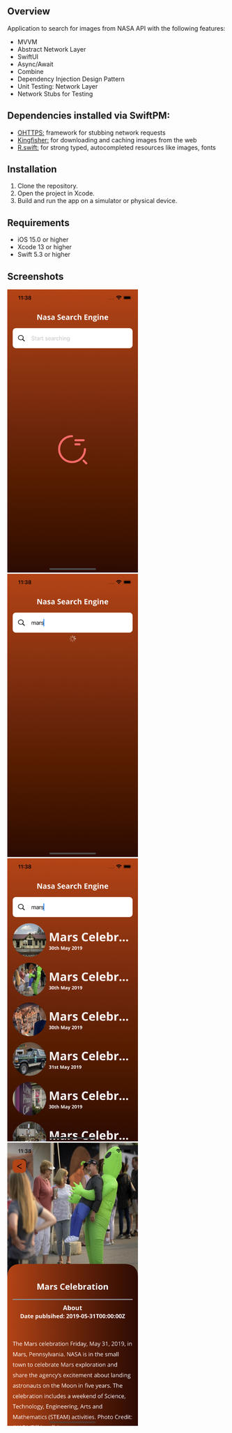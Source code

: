 ## Overview

Application to search for images from NASA API with the following features:

- MVVM
- Abstract Network Layer
- SwiftUI
- Async/Await
- Combine
- Dependency Injection Design Pattern
- Unit Testing: Network Layer
- Network Stubs for Testing

## Dependencies installed via SwiftPM:

- [OHTTPS:](https://github.com/AliSoftware/OHHTTPStubs) framework for stubbing network requests
- [Kingfisher:](https://github.com/onevcat/Kingfisher)  for downloading and caching images from the web
- [R.swift:](https://github.com/mac-cain13/R.swift/tree/main) for strong typed, autocompleted resources like images, fonts 

## Installation

1.  Clone the repository.
2.  Open the project in Xcode.
3.  Build and run the app on a simulator or physical device.

## Requirements
-   iOS 15.0 or higher
-   Xcode 13 or higher
-   Swift 5.3 or higher

## Screenshots

<div id="myimages">
<img src="Screenshots/empty.png" width="300" height="649">
<img src="Screenshots/loading.png" width="300" height="649">
<img src="Screenshots/success.png" width="300" height="649">
<img src="Screenshots/detail.png" width="300" height="649">
</div>
